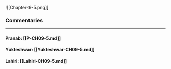 ![[Chapter-9-5.png]]

### Commentaries

---

#### Pranab: [[P-CH09-5.md]]

#### Yukteshwar: [[Yukteshwar-CH09-5.md]]

#### Lahiri: [[Lahiri-CH09-5.md]]
